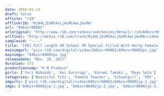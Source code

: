```yaml
---
date: 2019-01-13
draft: false
affsite: "r18"
afflinkr18: "NjA4LjEuMS4xLjAuMC4wLjAuMA"
url: "84bzvr00002"
urloriginal: "http://www.r18.com/videos/vod/movies/detail/-/id=84bzvr00002"
urlfinal: "http://media.r18.com/track/NjA4LjEuMS4xLjAuMC4wLjAuMA/videos/vod/movies/detail/-/id=84bzvr00002"
samplevid: "----"
title: "[VR] Full Length VR School VR Special Filled With Horny Female Teachers And Schoolgirls! This School Has 'No Rules' And Encourages Random Fucking!! Yuri Nikaido, Aoi Kururugi, Kurumi Tamaki, Mayu Sato"
mainimgurl: "pics.r18.com/digital/video/84bzvr00002/84bzvr00002ps.jpg"
mainimgs: "84bzvr00002ps.jpg"
releasedate: "Nov. 30, 2017"
duration: 173
productioncomp: "K M Produce"
girls: ['Yuri Nikaido', 'Aoi Kururugi', 'Kurumi Tamaki', 'Mayu Sato']
categories: ['Beautiful Tits', 'Female Teacher', 'Schoolgirl', 'POV', 'VR Exclusive']
imgurls: ['pics.r18.com/digital/video/84bzvr00002/84bzvr00002jp-1.jpg', 'pics.r18.com/digital/video/84bzvr00002/84bzvr00002jp-2.jpg', 'pics.r18.com/digital/video/84bzvr00002/84bzvr00002jp-3.jpg', 'pics.r18.com/digital/video/84bzvr00002/84bzvr00002jp-4.jpg', 'pics.r18.com/digital/video/84bzvr00002/84bzvr00002jp-5.jpg', 'pics.r18.com/digital/video/84bzvr00002/84bzvr00002jp-6.jpg', 'pics.r18.com/digital/video/84bzvr00002/84bzvr00002jp-7.jpg', 'pics.r18.com/digital/video/84bzvr00002/84bzvr00002jp-8.jpg', 'pics.r18.com/digital/video/84bzvr00002/84bzvr00002jp-9.jpg', 'pics.r18.com/digital/video/84bzvr00002/84bzvr00002jp-10.jpg', 'pics.r18.com/digital/video/84bzvr00002/84bzvr00002jp-11.jpg', 'pics.r18.com/digital/video/84bzvr00002/84bzvr00002jp-12.jpg', 'pics.r18.com/digital/video/84bzvr00002/84bzvr00002jp-13.jpg', 'pics.r18.com/digital/video/84bzvr00002/84bzvr00002jp-14.jpg', 'pics.r18.com/digital/video/84bzvr00002/84bzvr00002jp-15.jpg', 'pics.r18.com/digital/video/84bzvr00002/84bzvr00002jp-16.jpg', 'pics.r18.com/digital/video/84bzvr00002/84bzvr00002jp-17.jpg', 'pics.r18.com/digital/video/84bzvr00002/84bzvr00002jp-18.jpg', 'pics.r18.com/digital/video/84bzvr00002/84bzvr00002jp-19.jpg', 'pics.r18.com/digital/video/84bzvr00002/84bzvr00002jp-20.jpg']
imgs: ['84bzvr00002jp-1.jpg', '84bzvr00002jp-2.jpg', '84bzvr00002jp-3.jpg', '84bzvr00002jp-4.jpg', '84bzvr00002jp-5.jpg', '84bzvr00002jp-6.jpg', '84bzvr00002jp-7.jpg', '84bzvr00002jp-8.jpg', '84bzvr00002jp-9.jpg', '84bzvr00002jp-10.jpg', '84bzvr00002jp-11.jpg', '84bzvr00002jp-12.jpg', '84bzvr00002jp-13.jpg', '84bzvr00002jp-14.jpg', '84bzvr00002jp-15.jpg', '84bzvr00002jp-16.jpg', '84bzvr00002jp-17.jpg', '84bzvr00002jp-18.jpg', '84bzvr00002jp-19.jpg', '84bzvr00002jp-20.jpg']
---
```


